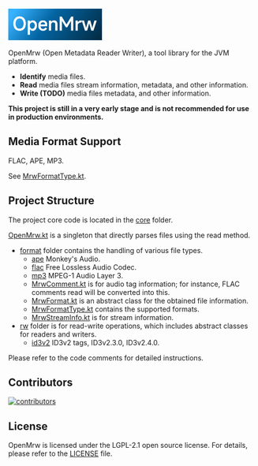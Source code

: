 ![OpenMrw](res/openmrw.png)

OpenMrw (Open Metadata Reader Writer), a tool library for the JVM platform.

- **Identify** media files.
- **Read** media files stream information, metadata, and other information.
- **Write (TODO)** media files metadata, and other information.

**This project is still in a very early stage and is not recommended for use in production
environments.**

## Media Format Support

FLAC, APE, MP3.

See [MrwFormatType.kt](core/src/main/kotlin/com/xuncorp/openmrw/core/format/MrwFormatType.kt).

## Project Structure

The project core code is located in the [core](core/src/main/kotlin/com/xuncorp/openmrw/core)
folder.

[OpenMrw.kt](core/src/main/kotlin/com/xuncorp/openmrw/core/OpenMrw.kt) is a singleton that directly
parses files using the read method.

- [format](core/src/main/kotlin/com/xuncorp/openmrw/core/format) folder contains the handling of
  various file types.
    - [ape](core/src/main/kotlin/com/xuncorp/openmrw/core/format/ape) Monkey's Audio.
    - [flac](core/src/main/kotlin/com/xuncorp/openmrw/core/format/flac) Free Lossless Audio Codec.
    - [mp3](core/src/main/kotlin/com/xuncorp/openmrw/core/format/mp3) MPEG-1 Audio Layer 3.
    - [MrwComment.kt](core/src/main/kotlin/com/xuncorp/openmrw/core/format/MrwComment.kt) is for
      audio tag information; for instance, FLAC comments read will be
      converted into this.
    - [MrwFormat.kt](core/src/main/kotlin/com/xuncorp/openmrw/core/format/MrwFormat.kt) is an
      abstract class for the obtained file information.
    - [MrwFormatType.kt](core/src/main/kotlin/com/xuncorp/openmrw/core/format/MrwFormatType.kt)
      contains the supported formats.
    - [MrwStreamInfo.kt](core/src/main/kotlin/com/xuncorp/openmrw/core/format/MrwStreamInfo.kt) is
      for stream information.
- [rw](core/src/main/kotlin/com/xuncorp/openmrw/core/rw) folder is for read-write operations, which
  includes abstract classes for readers and
  writers.
    - [id3v2](core/src/main/kotlin/com/xuncorp/openmrw/core/rw/id3v2) ID3v2 tags,
      ID3v2.3.0, ID3v2.4.0.

Please refer to the code comments for detailed instructions.

## Contributors

<a href="https://github.com/xuncorp/openmrw/graphs/contributors">
    <img src="https://contrib.rocks/image?repo=xuncorp/openmrw&columns=15" alt="contributors"/>
</a>

## License

OpenMrw is licensed under the LGPL-2.1 open source license. For details, please refer to
the [LICENSE](LICENSE) file.